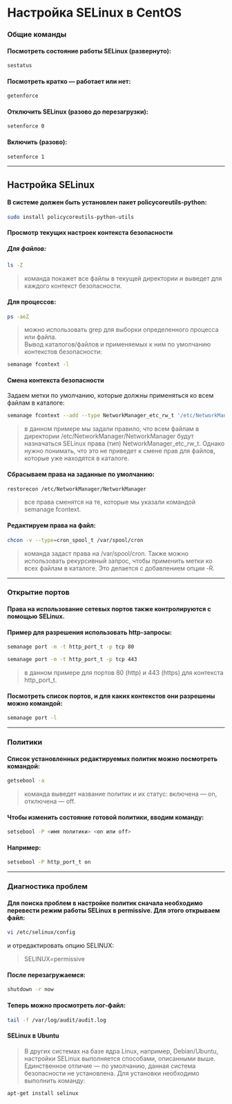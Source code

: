 # Настройка SELinux в CentOS

### Общие команды
#### Посмотреть состояние работы SELinux (развернуто):
```bash
sestatus
```
#### Посмотреть кратко — работает или нет:
```bash
getenforce
```
#### Отключить SELinux (разово до перезагрузки):
```bash
setenforce 0
```
#### Включить (разово):
```bash
setenforce 1
```

----

## Настройка SELinux


#### В системе должен быть установлен пакет policycoreutils-python:

```bash
sudo install policycoreutils-python-utils
```

#### Просмотр текущих настроек контекста безопасности
##### Для файлов:
```bash
ls -Z
```
> команда покажет все файлы в текущей директории и выведет для каждого контекст безопасности.

#### Для процессов:
```bash
ps -aeZ
```
> можно использовать grep для выборки определенного процесса или файла.  
> Вывод каталогов/файлов и применяемых к ним по умолчанию контекстов безопасности:
```bash
semanage fcontext -l
```
#### Смена контекста безопасности
Задаем метки по умолчанию, которые должны применяться ко всем файлам в каталоге:
```bash
semanage fcontext --add --type NetworkManager_etc_rw_t '/etc/NetworkManager/NetworkManager(/.*)?'
```
> в данном примере мы задали правило, что всем файлам в директории /etc/NetworkManager/NetworkManager будут назначаться SELinux права (тип) NetworkManager_etc_rw_t. Однако нужно понимать, что это не приведет к смене прав для файлов, которые уже находятся в каталоге.

#### Сбрасываем права на заданные по умолчанию:
```bash
restorecon /etc/NetworkManager/NetworkManager
```
> все права сменятся на те, которые мы указали командой semanage fcontext.

#### Редактируем права на файл:
```bash
chcon -v --type=cron_spool_t /var/spool/cron
```
> команда задаст права на /var/spool/cron. Также можно использовать рекурсивный запрос, чтобы применить метки ко всех файлам в каталоге. Это делается с добавлением опции -R.

----

### Открытие портов
#### Права на использование сетевых портов также контролируются с помощью SELinux.

#### Пример для разрешения использовать http-запросы:
```bash
semanage port -m -t http_port_t -p tcp 80
```
```bash
semanage port -m -t http_port_t -p tcp 443
```
> в данном примере для портов 80 (http) и 443 (https) для контекста http_port_t.

#### Посмотреть список портов, и для каких контекстов они разрешены можно командой:
```bash
semanage port -l
```
----

### Политики
#### Список установленных редактируемых политик можно посмотреть командой:
```bash
getsebool -a
```
> команда выведет название политик и их статус: включена — on, отключена — off.

#### Чтобы изменить состояние готовой политики, вводим команду:
```bash
setsebool -P <имя политики> <on или off>
```
#### Например:
```bash
setsebool -P http_port_t on
```
----

### Диагностика проблем
#### Для поиска проблем в настройке политик сначала необходимо перевести режим работы SELinux в permissive. Для этого открываем файл:
```bash
vi /etc/selinux/config
```
и отредактировать опцию SELINUX:

> SELINUX=permissive

#### После перезагружаемся:
```bash
shutdown -r now
```
#### Теперь можно просмотреть лог-файл:
```bash
tail -f /var/log/audit/audit.log
```

#### SELinux в Ubuntu
> В других системах на базе ядра Linux, например, Debian/Ubuntu, настройки SELinux выполняется способами, описанными выше.  
> Единственное отличие — по умолчанию, данная система безопасности не установлена. Для установки необходимо выполнить команду:
```bash
apt-get install selinux
```
